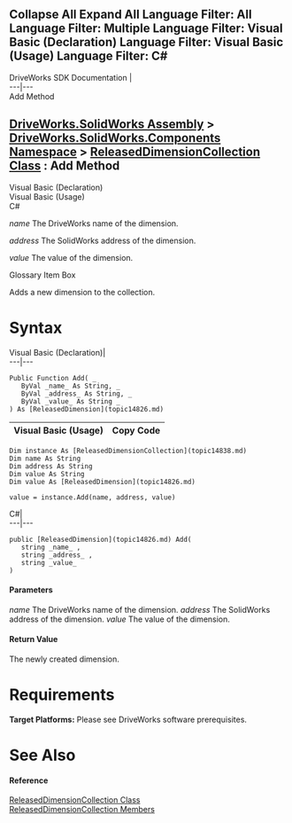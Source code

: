 Collapse All Expand All Language Filter: All  Language Filter: Multiple  Language Filter: Visual Basic (Declaration) Language Filter: Visual Basic (Usage) Language Filter: C#  
---  
DriveWorks SDK Documentation  |   
---|---  
Add Method   
  
[DriveWorks.SolidWorks Assembly](topic13342.md) > [DriveWorks.SolidWorks.Components Namespace](topic13925.md) > [ReleasedDimensionCollection Class](topic14838.md) : Add Method  
---  
  
Visual Basic (Declaration)    
Visual Basic (Usage)    
C# 

_name_
    The DriveWorks name of the dimension.

_address_
    The SolidWorks address of the dimension.

_value_
    The value of the dimension.

Glossary Item Box

Adds a new dimension to the collection. 

# Syntax

Visual Basic (Declaration)|   
---|---  
      
    
    Public Function Add( _
       ByVal _name_ As String, _
       ByVal _address_ As String, _
       ByVal _value_ As String _
    ) As [ReleasedDimension](topic14826.md)  
  
Visual Basic (Usage)| Copy Code  
---|---  
      
    
    Dim instance As [ReleasedDimensionCollection](topic14838.md)
    Dim name As String
    Dim address As String
    Dim value As String
    Dim value As [ReleasedDimension](topic14826.md)
     
    value = instance.Add(name, address, value)  
  
C#|   
---|---  
      
    
    public [ReleasedDimension](topic14826.md) Add( 
       string _name_ ,
       string _address_ ,
       string _value_
    )  
  
#### Parameters

 _name_
    The DriveWorks name of the dimension.
_address_
    The SolidWorks address of the dimension.
_value_
    The value of the dimension.

#### Return Value

The newly created dimension.

# Requirements

**Target Platforms:** Please see DriveWorks software prerequisites.

# See Also

#### Reference

[ReleasedDimensionCollection Class](topic14838.md)   
[ReleasedDimensionCollection Members](topic14839.md)


